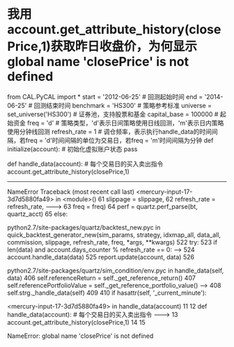 # 我用 account.get_attribute_history(closePrice,1)获取昨日收盘价，为何显示global name 'closePrice' is not defined

from CAL.PyCAL import *
start = '2012-06-25'                       # 回测起始时间
end = '2014-06-25'                         # 回测结束时间
benchmark = 'HS300'                        # 策略参考标准
universe = set_universe('HS300') # 证券池，支持股票和基金
capital_base = 100000                      # 起始资金
freq = 'd'                                 # 策略类型，'d'表示日间策略使用日线回测，'m'表示日内策略使用分钟线回测
refresh_rate = 1                           # 调仓频率，表示执行handle_data的时间间隔，若freq = 'd'时间间隔的单位为交易日，若freq = 'm'时间间隔为分钟
def initialize(account):                   # 初始化虚拟账户状态
    pass

def handle_data(account):                  # 每个交易日的买入卖出指令
    account.get_attribute_history(closePrice,1)
    

---------------------------------------------------------------------------
NameError                                 Traceback (most recent call last)
&lt;mercury-input-17-3d7d5880fa49&gt; in &lt;module&gt;()
     61                                                           slippage = slippage,
     62                                                           refresh_rate = refresh_rate,
---&gt; 63                                                           freq = freq)
     64         perf = quartz.perf_parse(bt, quartz_acct)
     65     else:

python2.7/site-packages/quartz/backtest_new.pyc in quick_backtest_generator_new(sim_params, strategy, idxmap_all, data_all, commission, slippage, refresh_rate, freq, *args, **kwargs)
    522         try:
    523             if len(data) and account.days_counter % refresh_rate == 0:
--&gt; 524                 account.handle_data(data)
    525             report.update(account, data)
    526 

python2.7/site-packages/quartz/sim_condition/env.pyc in handle_data(self, data)
    406         self.referenceReturn = self._get_reference_return()
    407         self.referencePortfolioValue = self._get_reference_portfolio_value()
--&gt; 408         self.strg._handle_data(self)
    409 
    410         if hasattr(self, '_current_minute'):

&lt;mercury-input-17-3d7d5880fa49&gt; in handle_data(account)
     11 
     12 def handle_data(account):                  # 每个交易日的买入卖出指令
---&gt; 13     account.get_attribute_history(closePrice,1)
     14 
     15 

NameError: global name 'closePrice' is not defined